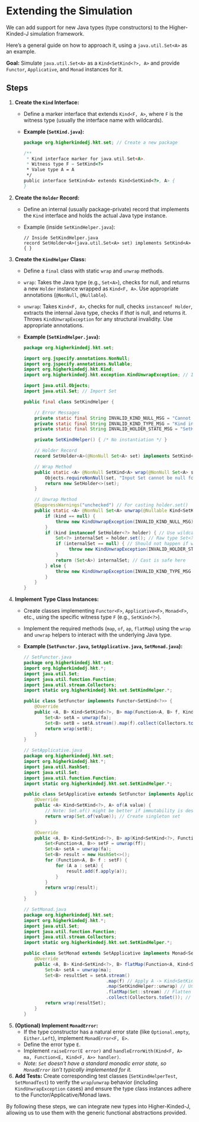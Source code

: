 # Extending the Simulation

We can add support for new Java types (type constructors) to the Higher-Kinded-J simulation framework. 


Here’s a general guide on how to approach it, using a `java.util.Set<A>` as an example.

**Goal:** Simulate `java.util.Set<A>` as a `Kind<SetKind<?>, A>` and provide `Functor`, `Applicative`, and `Monad` instances for it.

## Steps

1. **Create the `Kind` Interface:**
   * Define a marker interface that extends `Kind<F, A>`, where `F` is the witness type (usually the interface name with wildcards).
   * **Example (`SetKind.java`):**

     ```java
     package org.higherkindedj.hkt.set; // Create a new package

     /**
      * Kind interface marker for java.util.Set<A>.
      * Witness type F = SetKind<?>
      * Value type A = A
      */
     public interface SetKind<A> extends Kind<SetKind<?>, A> {
     }
     ```
2. **Create the `Holder` Record:**
   * Define an internal (usually package-private) record that implements the `Kind` interface and holds the actual Java type instance.
   * Example (inside `SetKindHelper.java`):

     ```
     // Inside SetKindHelper.java
     record SetHolder<A>(java.util.Set<A> set) implements SetKind<A> { }
     ```
3. **Create the `KindHelper` Class:**
   * Define a `final` class with static `wrap` and `unwrap` methods.
   * `wrap`: Takes the Java type (e.g., `Set<A>`), checks for null, and returns a new `Holder` instance wrapped as `Kind<F, A>`. Use appropriate annotations (`@NonNull`, `@Nullable`).
   * `unwrap`: Takes `Kind<F, A>`, checks for null, checks `instanceof Holder`, extracts the internal Java type, checks if *that* is null, and returns it. Throws `KindUnwrapException` for any structural invalidity. Use appropriate annotations.
   * **Example (`SetKindHelper.java`):**

     ```java 
     package org.higherkindedj.hkt.set;

     import org.jspecify.annotations.NonNull;
     import org.jspecify.annotations.Nullable;
     import org.higherkindedj.hkt.Kind;
     import org.higherkindedj.hkt.exception.KindUnwrapException; // Import exception

     import java.util.Objects;
     import java.util.Set; // Import Set

     public final class SetKindHelper {

         // Error Messages
         private static final String INVALID_KIND_NULL_MSG = "Cannot unwrap null Kind for Set";
         private static final String INVALID_KIND_TYPE_MSG = "Kind instance is not a SetHolder: ";
         private static final String INVALID_HOLDER_STATE_MSG = "SetHolder contained null Set instance";

         private SetKindHelper() { /* No instantiation */ }

         // Holder Record
         record SetHolder<A>(@NonNull Set<A> set) implements SetKind<A> { }

         // Wrap Method
         public static <A> @NonNull SetKind<A> wrap(@NonNull Set<A> set) {
             Objects.requireNonNull(set, "Input Set cannot be null for wrap");
             return new SetHolder<>(set);
         }

         // Unwrap Method
         @SuppressWarnings("unchecked") // For casting holder.set()
         public static <A> @NonNull Set<A> unwrap(@Nullable Kind<SetKind<?>, A> kind) {
             if (kind == null) {
                 throw new KindUnwrapException(INVALID_KIND_NULL_MSG);
             }
             if (kind instanceof SetHolder<?> holder) { // Use wildcard pattern
                 Set<?> internalSet = holder.set(); // Raw type Set<?>
                 if (internalSet == null) { // Should not happen if wrap enforces non-null
                      throw new KindUnwrapException(INVALID_HOLDER_STATE_MSG);
                 }
                 return (Set<A>) internalSet; // Cast is safe here
             } else {
                 throw new KindUnwrapException(INVALID_KIND_TYPE_MSG + kind.getClass().getName());
             }
         }
     }
     ```
4. **Implement Type Class Instances:**
   * Create classes implementing `Functor<F>`, `Applicative<F>`, `Monad<F>`, etc., using the specific witness type `F` (e.g., `SetKind<?>`).
   * Implement the required methods (`map`, `of`, `ap`, `flatMap`) using the `wrap` and `unwrap` helpers to interact with the underlying Java type.
   * **Example (`SetFunctor.java`, `SetApplicative.java`, `SetMonad.java`):**

     ```java
     // SetFunctor.java
     package org.higherkindedj.hkt.set;
     import org.higherkindedj.hkt.*;
     import java.util.Set;
     import java.util.function.Function;
     import java.util.stream.Collectors;
     import static org.higherkindedj.hkt.set.SetKindHelper.*;

     public class SetFunctor implements Functor<SetKind<?>> {
         @Override
         public <A, B> Kind<SetKind<?>, B> map(Function<A, B> f, Kind<SetKind<?>, A> fa) {
             Set<A> setA = unwrap(fa);
             Set<B> setB = setA.stream().map(f).collect(Collectors.toSet());
             return wrap(setB);
         }
     }

     // SetApplicative.java
     package org.higherkindedj.hkt.set;
     import org.higherkindedj.hkt.*;
     import java.util.HashSet;
     import java.util.Set;
     import java.util.function.Function;
     import static org.higherkindedj.hkt.set.SetKindHelper.*;

     public class SetApplicative extends SetFunctor implements Applicative<SetKind<?>> {
         @Override
         public <A> Kind<SetKind<?>, A> of(A value) {
             // Note: Set.of() might be better if immutability is desired
             return wrap(Set.of(value)); // Create singleton set
         }

         @Override
         public <A, B> Kind<SetKind<?>, B> ap(Kind<SetKind<?>, Function<A, B>> ff, Kind<SetKind<?>, A> fa) {
             Set<Function<A, B>> setF = unwrap(ff);
             Set<A> setA = unwrap(fa);
             Set<B> result = new HashSet<>();
             for (Function<A, B> f : setF) {
                 for (A a : setA) {
                     result.add(f.apply(a));
                 }
             }
             return wrap(result);
         }
     }

     // SetMonad.java
     package org.higherkindedj.hkt.set;
     import org.higherkindedj.hkt.*;
     import java.util.Set;
     import java.util.function.Function;
     import java.util.stream.Collectors;
     import static org.higherkindedj.hkt.set.SetKindHelper.*;

     public class SetMonad extends SetApplicative implements Monad<SetKind<?>> {
         @Override
         public <A, B> Kind<SetKind<?>, B> flatMap(Function<A, Kind<SetKind<?>, B>> f, Kind<SetKind<?>, A> ma) {
             Set<A> setA = unwrap(ma);
             Set<B> resultSet = setA.stream()
                                    .map(f) // Apply A -> Kind<SetKind<?>, B>
                                    .map(SetKindHelper::unwrap) // Unwrap Kind -> Set<B>
                                    .flatMap(Set::stream) // Flatten Set<Set<B>> -> Stream<B>
                                    .collect(Collectors.toSet()); // Collect to Set<B>
             return wrap(resultSet);
         }
     }
     ```
5. **(Optional) Implement `MonadError`:**
   * If the type constructor has a natural error state (like `Optional.empty`, `Either.Left`), implement `MonadError<F, E>`.
   * Define the error type `E`.
   * Implement `raiseError(E error)` and `handleErrorWith(Kind<F, A> ma, Function<E, Kind<F, A>> handler)`.
   * *Note: `Set` doesn't have a standard monadic error state, so `MonadError` isn't typically implemented for it.*
6. **Add Tests:** Create corresponding test classes (`SetKindHelperTest`, `SetMonadTest`) to verify the `wrap`/`unwrap` behavior (including `KindUnwrapException` cases) and ensure the type class instances adhere to the Functor/Applicative/Monad laws.

By following these steps, we can integrate new types into Higher-Kinded-J, allowing us to use them with the generic functional abstractions provided.
